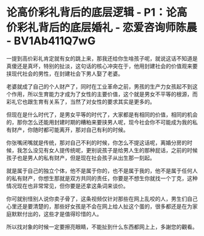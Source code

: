 # 论高价彩礼背后的底层逻辑 - P1：论高价彩礼背后的底层婚礼 - 恋爱咨询师陈晨 - BV1Ab411Q7wG

一提到高价彩礼肯定就有女的跳上来，那我还给你生啥孩子呢，就说这话不知道是真傻还是真坏，特别的扯淡，这句话的核心冲突在于，他用封建社会的价值观来要挟现代社会的男性，在封建社会下男人娶了老婆。

老婆就成了自己的个人财产了，同时在工业革命之前，男孩的生产力女孩起不到这个作用，所以生育能力才成为了女性的主要价值，这个就是男女不平等的根源，而彩礼它也跟生育有关系了，当然了对女性的要求其实是更多的。

但现在是什么时代了，是男女平等的时代了，大家都是有相同的价值，相同的机会的，那你怎么还能用封建时期的糟粕来要挟男人呢，现今社会你不可能成为我的私有财产，你随时都可能离开，那对自己有利的时候。

你张嘴闭嘴就是传统，那对自己不利的时候，你怎么不提这话呢，离婚分房的时候，我怎么没见有女人提传统呢，更别说孩子是给男人生的那种屁话，之前的时候孩子也是男人的私有财产，但是现在社会孩子从出生那一刻起。

就是属于自己的独立个体，他不是属于你的，也不是属于我的，他不是属于任何人的私有财产，你想生那就是双方共同的责任，你要是不想生你就找一个丁克，这种情况现在也非常常见，但你要是还拿这条词来谈价。

你可就别怪别人说你卖子骨了，这条视频仅针对那些在网上乱咬的人，男生们自己心里还是要清楚的，那些好女孩是不会在网上给人扯这个蛋的，很多都还是在为家庭默默付出的，这些才是值得珍惜的人。

所以找对象的时候一定要擦亮眼睛，不能扯到什么东西都网上上，多謝您的觀看。